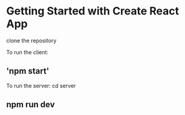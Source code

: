 # Getting Started with Create React App

clone the repository

To run the client:
## 'npm start'

To run the server:
cd server
## npm run dev

